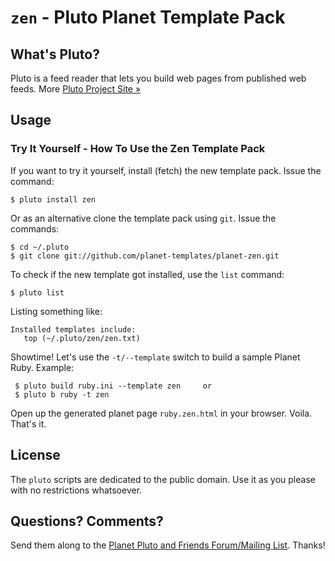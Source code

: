 # `zen` -  Pluto Planet Template Pack

## What's Pluto?

Pluto is a feed reader that lets you build web pages from published
web feeds. More [Pluto Project Site »](http://feedreader.github.io)


## Usage

### Try It Yourself - How To Use the Zen Template Pack

If you want to try it yourself, install (fetch) the new template pack. Issue the command:

    $ pluto install zen

Or as an alternative clone the template pack using `git`. Issue the commands:

    $ cd ~/.pluto
    $ git clone git://github.com/planet-templates/planet-zen.git

To check if the new template got installed, use the `list` command:

    $ pluto list

Listing something like:

    Installed templates include:
       top (~/.pluto/zen/zen.txt)

Showtime! Let's use the `-t/--template` switch to build a sample Planet Ruby. Example:

     $ pluto build ruby.ini --template zen     or
     $ pluto b ruby -t zen

Open up the generated planet page `ruby.zen.html` in your browser. Voila. That's it.


## License

The `pluto` scripts are dedicated to the public domain.
Use it as you please with no restrictions whatsoever.

## Questions? Comments?

Send them along to the [Planet Pluto and Friends Forum/Mailing List](http://groups.google.com/group/feedreader).
Thanks!
